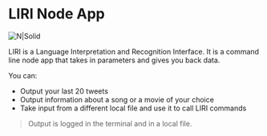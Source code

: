 # LIRI Node App

![N|Solid](http://www.macessence.com/wp-content/uploads/2016/11/siri_full.jpeg)

LIRI is a Language Interpretation and Recognition Interface. It is a command line node app that takes in parameters and gives you back data.

You can:
  - Output your last 20 tweets
  - Output information about a song or a movie of your choice
  - Take input from a different local file and use it to call LIRI commands

> Output is logged in the terminal and in a local file.

